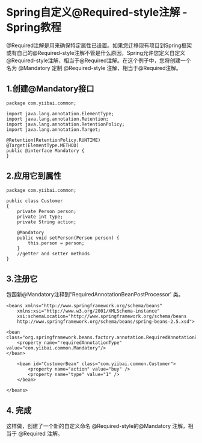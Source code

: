 # Spring自定义@Required-style注解 - Spring教程

@Required注解是用来确保特定属性已设置。如果您迁移现有项目到Spring框架或有自己的@Required-style注解不管是什么原因，Spring允许您定义自定义@Required-style注解，相当于@Required注解。在这个例子中，您将创建一个名为 @Mandatory 定制 @Required-style 注解，相当于@Required注解。

## 1.创建@Mandatory接口

```
package com.yiibai.common;

import java.lang.annotation.ElementType;
import java.lang.annotation.Retention;
import java.lang.annotation.RetentionPolicy;
import java.lang.annotation.Target;

@Retention(RetentionPolicy.RUNTIME)
@Target(ElementType.METHOD)
public @interface Mandatory {
}
```

## 2.应用它到属性

```
package com.yiibai.common;

public class Customer 
{
    private Person person;
    private int type;
    private String action;

    @Mandatory
    public void setPerson(Person person) {
        this.person = person;
    }
    //getter and setter methods
}
```

## 3.注册它

包函新@Mandatory注释到“RequiredAnnotationBeanPostProcessor' 类。

```
<beans xmlns="http://www.springframework.org/schema/beans"
    xmlns:xsi="http://www.w3.org/2001/XMLSchema-instance"
    xsi:schemaLocation="http://www.springframework.org/schema/beans
    http://www.springframework.org/schema/beans/spring-beans-2.5.xsd">

<bean 
class="org.springframework.beans.factory.annotation.RequiredAnnotationBeanPostProcessor">
    <property name="requiredAnnotationType" value="com.yiibai.common.Mandatory"/>
</bean>

    <bean id="CustomerBean" class="com.yiibai.common.Customer">
        <property name="action" value="buy" />
        <property name="type" value="1" />
    </bean>

</beans>
```

## 4\. 完成

这样做，创建了一个新的自定义命名 @Required-style的@Mandatory 注解，相当于 @Required 注解。

